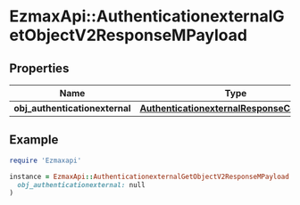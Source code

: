 # EzmaxApi::AuthenticationexternalGetObjectV2ResponseMPayload

## Properties

| Name | Type | Description | Notes |
| ---- | ---- | ----------- | ----- |
| **obj_authenticationexternal** | [**AuthenticationexternalResponseCompound**](AuthenticationexternalResponseCompound.md) |  |  |

## Example

```ruby
require 'Ezmaxapi'

instance = EzmaxApi::AuthenticationexternalGetObjectV2ResponseMPayload.new(
  obj_authenticationexternal: null
)
```

